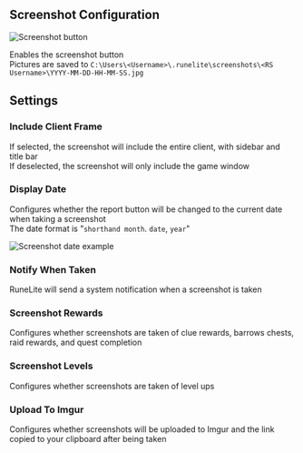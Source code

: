 ## Screenshot Configuration

![Screenshot button](https://i.imgur.com/hj2xd3J.png)

Enables the screenshot button  
Pictures are saved to `C:\Users\<Username>\.runelite\screenshots\<RS Username>\YYYY-MM-DD-HH-MM-SS.jpg`

## Settings

### Include Client Frame
If selected, the screenshot will include the entire client, with sidebar and title bar  
If deselected, the screenshot will only include the game window

### Display Date
Configures whether the report button will be changed to the current date when taking a screenshot  
The date format is "`shorthand month`. `date`, `year`"  

![Screenshot date example](https://i.imgur.com/jlO5rF4.png)

### Notify When Taken
RuneLite will send a system notification when a screenshot is taken

### Screenshot Rewards
Configures whether screenshots are taken of clue rewards, barrows chests, raid rewards, and quest completion

### Screenshot Levels
Configures whether screenshots are taken of level ups

### Upload To Imgur
Configures whether screenshots will be uploaded to Imgur and the link copied to your clipboard after being taken